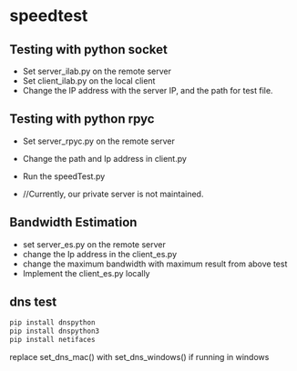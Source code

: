 # speedtest

## Testing with python socket
+ Set server_ilab.py on the remote server 
+ Set client_ilab.py on the local client 
+ Change the IP address with the server IP, and the path for test file. 

## Testing with python rpyc
+ Set server_rpyc.py on the remote server
+ Change the path and Ip address in client.py
+ Run the speedTest.py

+ //Currently, our private server is not maintained.

## Bandwidth Estimation
+ set server_es.py on the remote server
+ change the Ip address in the client_es.py
+ change the maximum bandwidth with maximum result from above test
+ Implement the client_es.py locally

## dns test
```c
pip install dnspython
pip install dnspython3
pip install netifaces
```
replace set_dns_mac() with set_dns_windows() if running in windows
